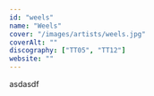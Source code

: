 ```yaml
---
id: "weels"
name: "Weels"
cover: "/images/artists/weels.jpg"
coverAlt: ""
discography: ["TT05", "TT12"]
website: ""
---
```


asdasdf
